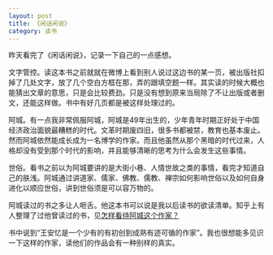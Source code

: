 ```yaml
---
layout: post
title: 《闲话闲说》
category: 读书
---
```


昨天看完了《闲话闲说》，记录一下自己的一点感想。

文字管控。读这本书之前就就在微博上看到别人说过这边书的某一页，被出版社扣掉了几处文字，放了几个空白方框在那，弄的跟填空题一样。其实读的时候大概也能猜出文章的意思，只是会比较费劲。只是没有想到原来当局除了不让出版或者删文，还能这样做。书中有好几页都是被这样处理过的。

阿城。有一点我非常佩服阿城，阿城是49年出生的，少年青年时期正好处于中国经济政治面貌最糟糕的时代。文革时期废四旧，很多书都被禁，教育也基本废止。然而阿城依然能成长成为一名博学的作家。而且他虽然从那个黑暗的时代过来，人格却没有受到那个时代的影响，并且能够清晰的思考为什么会发生这些事情。

世俗。看书之前以为阿城要讲的是大街小巷、人情世故之类的事情，看完才知道自己的肤浅。阿城通过讲道家、儒家、佛教、儒教、禅宗如何影响世俗以及如何自身进化以顺应世俗，讲到世俗须是可以容万物的。

阿城读过的书之多让人咂舌。他这本书可以说是我以后读书的欲读清单。知乎上有人整理了过他曾读过的书，见[怎样看待阿城这个作家？](https://zhihu.com/question/35031843/answer/130271834)

书中说到“王安忆是一个少有的有初创到成熟有迹可循的作家”。我也很想能多见识一下这样的作家，读他们的作品会有一种别样的真实。
